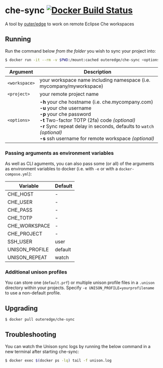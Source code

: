 # che-sync [![Docker Build Status](https://img.shields.io/docker/build/outeredge/che-sync.svg?style=flat-square)](https://hub.docker.com/r/outeredge/che-sync)
A tool by [outer/edge](https://github.com/outeredge) to work on remote Eclipse Che workspaces

## Running

Run the command below _from the folder_ you wish to sync your project into:

```sh
$ docker run -it --rm -v $PWD:/mount:cached outeredge/che-sync <options> <workspace> <project>
```

| Argument      | Description                                                  |
| ------------- | ------------------------------------------------------------ |
| `<workspace>` | your workspace name including namespace (i.e. mycompany/myworkspace) |
| `<project>`   | your remote project name |
| `<options>`   | **-h**  your che hostname (i.e. che.mycompany.com)<br/>**-u**  your che username<br/>**-p**  your che password<br/>**-t**  Two-factor TOTP (2fa) code *(optional)*<br/>**-r**  Sync repeat delay in seconds, defaults to `watch` *(optional)*<br/>**-s** ssh username for remote workspace *(optional)*|

### Passing arguments as environment variables

As well as CLI aguments, you can also pass some (or all) of the arguments as environment variables to docker (i.e. with `-e` or with a `docker-compose.yml`):

| Variable | Default     |
| -------- | ----------- |
| CHE_HOST | -      |
| CHE_USER | -      |
| CHE_PASS | -      |
| CHE_TOTP | -      |
| CHE_WORKSPACE | - |
| CHE_PROJECT | -   |
| SSH_USER | user        |
| UNISON_PROFILE | default |
| UNISON_REPEAT | watch  |

### Additional unison profiles

You can store one (`default.prf`) or multiple unison profile files in a `.unison` directory within your projects. Specify `-e UNISON_PROFILE=yourprofilename` to use a non-default profile.

## Upgrading

```sh
$ docker pull outeredge/che-sync
```

## Troubleshooting

You can watch the Unison sync logs by running the below command in a new terminal after starting che-sync:

```sh
$ docker exec $(docker ps -lq) tail -f unison.log
```
